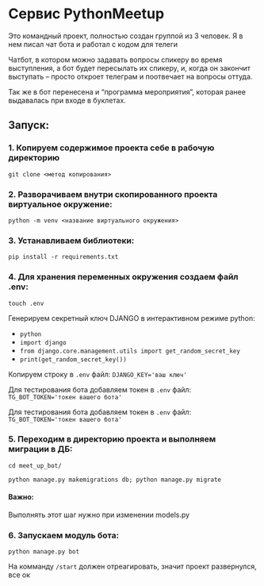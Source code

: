 # Сервис PythonMeetup

Это командный проект, полностью создан группой из 3 человек. Я в нем писал чат бота и работал с кодом для телеги

Чатбот, в котором можно задавать вопросы спикеру во время выступления, а бот будет пересылать их спикеру, и, когда он закончит выступать – просто откроет телеграм и поотвечает на вопросы оттуда.

Так же в  бот перенесена и “программа мероприятия”, которая ранее выдавалась при входе в буклетах.
## Запуск:

### 1. Копируем содержимое проекта себе в рабочую директорию
```
git clone <метод копирования>
```

### 2. Разворачиваем внутри скопированного проекта виртуальное окружение:
```
python -m venv <название виртуального окружения>
```

### 3. Устанавливаем библиотеки:
```
pip install -r requirements.txt
```

### 4. Для хранения переменных окружения создаем файл .env:
```
touch .env
```
Генерируем секретный ключ DJANGO в интерактивном режиме python:
* `python`
* `import django`
* `from django.core.management.utils import get_random_secret_key`
* `print(get_random_secret_key())`
    
Копируем строку в `.env` файл: `DJANGO_KEY='ваш ключ'` 

Для тестирования бота добавляем токен в `.env` файл: `TG_BOT_TOKEN='токен вашего бота'`

Для тестирования бота добавляем токен в `.env` файл: `TG_BOT_TOKEN='токен вашего бота'`

### 5. Переходим в директорию проекта и выполняем миграции в ДБ: 
```
cd meet_up_bot/

python manage.py makemigrations db; python manage.py migrate
```
#### Важно: 
Выполнять этот шаг нужно при изменении models.py

### 6. Запускаем модуль бота:
```
python manage.py bot
```
На комманду `/start` должен отреагировать, значит проект развернулся, все ок
